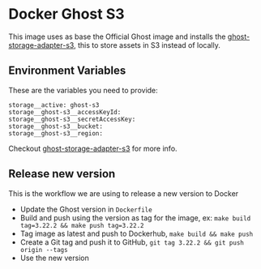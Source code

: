 # Docker Ghost S3

This image uses as base the Official Ghost image and installs the [ghost-storage-adapter-s3](https://github.com/colinmeinke/ghost-storage-adapter-s3), this to store assets in S3 instead of locally.

## Environment Variables

These are the variables you need to provide:

```
storage__active: ghost-s3
storage__ghost-s3__accessKeyId:
storage__ghost-s3__secretAccessKey:
storage__ghost-s3__bucket:
storage__ghost-s3__region:
```

Checkout [ghost-storage-adapter-s3](https://github.com/colinmeinke/ghost-storage-adapter-s3) for more info.

## Release new version

This is the workflow we are using to release a new version to Docker

- Update the Ghost version in `Dockerfile`
- Build and push using the version as tag for the image, ex: `make build tag=3.22.2 && make push tag=3.22.2`
- Tag image as latest and push to Dockerhub, `make build && make push`
- Create a Git tag and push it to GitHub, `git tag 3.22.2 && git push origin --tags`
- Use the new version